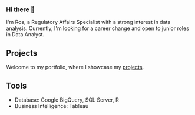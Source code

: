 ### Hi there 👋

<!--
**Rosyahirah/Rosyahirah** is a ✨ _special_ ✨ repository because its `README.md` (this file) appears on your GitHub profile.

Here are some ideas to get you started:

- 🔭 I’m currently working on ...
- 🌱 I’m currently learning ...
- 👯 I’m looking to collaborate on ...
- 🤔 I’m looking for help with ...
- 💬 Ask me about ...
- 📫 How to reach me: ...
- 😄 Pronouns: ...
- ⚡ Fun fact: ...
-->

I'm Ros, a Regulatory Affairs Specialist with a strong interest in data analysis. 
Currently, I'm looking for a career change and open to junior roles in Data Analyst.

## Projects
Welcome to my portfolio, where I showcase my [projects](my-portfolio).

## Tools
- Database: Google BigQuery, SQL Server, R
- Business Intelligence: Tableau
